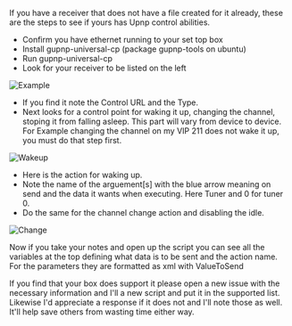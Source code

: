 If you have a receiver that does not have a file created for it already, these are the steps to see if yours has Upnp control abilities.

+ Confirm you have ethernet running to your set top box
+ Install  gupnp-universal-cp (package gupnp-tools on ubuntu)
+ Run gupnp-universal-cp
+ Look for your receiver to be listed on the left

![Example](https://github.com/jheizer/UPnPChannelChanger/raw/master/documentation/upnp1.png)

+ If you find it note the Control URL and the Type.
+ Next looks for a control point for waking it up, changing the channel, stoping it from falling asleep.  This part will vary from device to device.  For Example changing the channel on my VIP 211 does not wake it up, you must do that step first.

![Wakeup](https://github.com/jheizer/UPnPChannelChanger/raw/master/documentation/upnp2.png)

 + Here is the action for waking up.
 + Note the name of the arguement[s] with the blue arrow meaning on send and the data it wants when executing.  Here Tuner and 0 for tuner 0.
 + Do the same for the channel change action and disabling the idle.
 
![Change](https://github.com/jheizer/UPnPChannelChanger/raw/master/documentation/upnp3.png) 

Now if you take your notes and open up the script you can see all the variables at the top defining what data is to be sent and the action name.  For the parameters they are formatted as xml with <ParameterName>ValueToSend</ParameterName>

If you find that your box does support it please open a new issue with the necessary information and I'll a new script and put it in the supported list.  Likewise I'd appreciate a response if it does not and I'll note those as well.  It'll help save others from wasting time either way.



 

